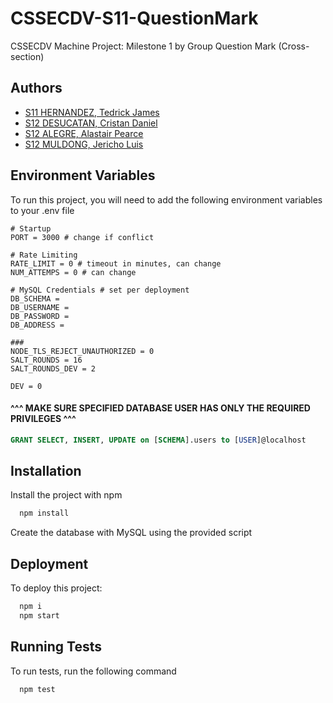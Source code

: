 # CSSECDV-S11-QuestionMark

CSSECDV Machine Project: Milestone 1 by Group Question Mark (Cross-section)

## Authors

- [S11 HERNANDEZ, Tedrick James](https://github.com/TedrickHernandez)
- [S12 DESUCATAN, Cristan Daniel](https://github.com/dot-nemo)
- [S12 ALEGRE, Alastair Pearce](https://github.com/Arboribustree)
- [S12 MULDONG, Jericho Luis](https://github.com/Jeric3)


## Environment Variables

To run this project, you will need to add the following environment variables to your .env file

```
# Startup
PORT = 3000 # change if conflict

# Rate Limiting
RATE_LIMIT = 0 # timeout in minutes, can change
NUM_ATTEMPS = 0 # can change

# MySQL Credentials # set per deployment
DB_SCHEMA =
DB_USERNAME =
DB_PASSWORD =
DB_ADDRESS =

###
NODE_TLS_REJECT_UNAUTHORIZED = 0
SALT_ROUNDS = 16
SALT_ROUNDS_DEV = 2

DEV = 0
```
#### ^^^ MAKE SURE SPECIFIED DATABASE USER HAS ONLY THE REQUIRED PRIVILEGES ^^^

```sql
GRANT SELECT, INSERT, UPDATE on [SCHEMA].users to [USER]@localhost
```

## Installation

Install the project with npm

```bash
  npm install
```

Create the database with MySQL using the provided script

## Deployment

To deploy this project:
```bash
  npm i
  npm start
```

## Running Tests

To run tests, run the following command

```bash
  npm test
```
